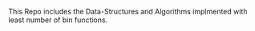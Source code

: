 This Repo includes the Data-Structures and Algorithms implmented with least number of bin functions. 
